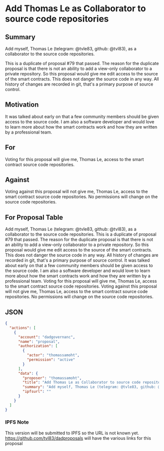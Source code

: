 # Add Thomas Le as Collaborator to source code repositories

## Summary
Add myself, Thomas Le (telegram: @tvle83, github: @tvl83), as a collaborator to the source code repositories.

This is a duplicate of proposal #79 that passed. The reason for the duplicate proposal is that there is not an ability to add a view-only collaborator to a private repository. So this proposal would give me edit access to the source of the smart contracts. This does not danger the source code in any way. All history of changes are recorded in git, that's a primary purpose of source control.

## Motivation
It was talked about early on that a few community members should be given access to the source code. I am also a software developer and would love to learn more about how the smart contracts work and how they are written by a professional team.

## For
Voting for this proposal will give me, Thomas Le, access to the smart contract source code repositories.

## Against
Voting against this proposal will not give me, Thomas Le, access to the smart contract source code repositories. No permissions will change on the source code repositories.

## For Proposal Table

Add myself, Thomas Le (telegram: @tvle83, github: @tvl83), as a collaborator to the source code repositories. This is a duplicate of proposal #79 that passed. The reason for the duplicate proposal is that there is not an ability to add a view-only collaborator to a private repository. So this proposal would give me edit access to the source of the smart contracts. This does not danger the source code in any way. All history of changes are recorded in git, that's a primary purpose of source control. It was talked about early on that a few community members should be given access to the source code. I am also a software developer and would love to learn more about how the smart contracts work and how they are written by a professional team. Voting for this proposal will give me, Thomas Le, access to the smart contract source code repositories. Voting against this proposal will not give me, Thomas Le, access to the smart contract source code repositories. No permissions will change on the source code repositories.

## JSON

```json
{
  "actions": [
    {
      "account": "dadgovernanc",
      "name": "proposal",
      "authorization": [
        {
          "actor": "thomassamoht",
          "permission": "active"
        }
      ],
      "data": {
        "proposer": "thomassamoht",
        "title": "Add Thomas Le as Collaborator to source code repositories",
        "summary": "Add myself, Thomas Le (telegram: @tvle83, github: @tvl83), as a collaborator to the source code repositories. This is a duplicate of proposal #79 that passed. The reason for the duplicate proposal is that there is not an ability to add a view-only collaborator to a private repository. So this proposal would give me edit access to the source of the smart contracts. This does not danger the source code in any way. All history of changes are recorded in git, that's a primary purpose of source control. It was talked about early on that a few community members should be given access to the source code. I am also a software developer and would love to learn more about how the smart contracts work and how they are written by a professional team. Voting for this proposal will give me, Thomas Le, access to the smart contract source code repositories. Voting against this proposal will not give me, Thomas Le, access to the smart contract source code repositories. No permissions will change on the source code repositories.",
        "ipfsurl": ""
      }
    }
  ]
}
```

### IPFS Note

This version will be submitted to IPFS so the URL is not known yet. https://github.com/tvl83/dadproposals will have the various links for this proposal
